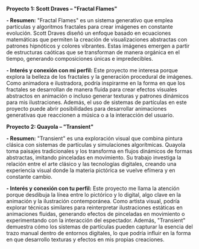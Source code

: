 **Proyecto 1: Scott Draves – "Fractal Flames"**

**- Resumen:** "Fractal Flames" es un sistema generativo que emplea partículas y algoritmos fractales para crear imágenes en constante evolución. Scott Draves diseñó un enfoque basado en ecuaciones matemáticas que permiten la creación de visualizaciones abstractas con patrones hipnóticos y colores vibrantes. Estas imágenes emergen a partir de estructuras caóticas que se transforman de manera orgánica en el tiempo, generando composiciones únicas e impredecibles.

**- Interés y conexión con mi perfil:** Este proyecto me interesa porque explora la belleza de los fractales y la generación procedural de imágenes. Como animadora e ilustradora, podría inspirarme en la forma en que los fractales se desarrollan de manera fluida para crear efectos visuales abstractos en animación o incluso generar texturas y patrones dinámicos para mis ilustraciones. Además, el uso de sistemas de partículas en este proyecto puede abrir posibilidades para desarrollar animaciones generativas que reaccionen a música o a la interacción del usuario.

**Proyecto 2: Quayola – "Transient"**

**- Resumen:** "Transient" es una exploración visual que combina pintura clásica con sistemas de partículas y simulaciones algorítmicas. Quayola toma paisajes tradicionales y los transforma en flujos dinámicos de formas abstractas, imitando pinceladas en movimiento. Su trabajo investiga la relación entre el arte clásico y las tecnologías digitales, creando una experiencia visual donde la materia pictórica se vuelve efímera y en constante cambio.

**- Interés y conexión con tu perfil:** Este proyecto me llama la atención porque desdibuja la línea entre lo pictórico y lo digital, algo clave en la animación y la ilustración contemporánea. Como artista visual, podría explorar técnicas similares para reinterpretar ilustraciones estáticas en animaciones fluidas, generando efectos de pinceladas en movimiento o experimentando con la interacción del espectador. Además, "Transient" demuestra cómo los sistemas de partículas pueden capturar la esencia del trazo manual dentro de entornos digitales, lo que podría influir en la forma en que desarrollo texturas y efectos en mis propias creaciones.
